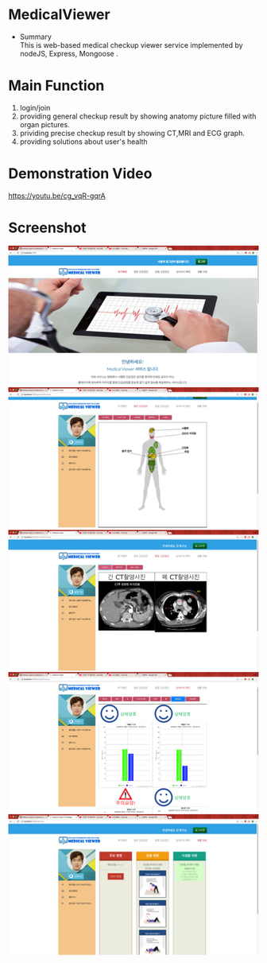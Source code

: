 # MedicalViewer   
* Summary   
This is web-based medical checkup viewer service implemented by nodeJS, Express, Mongoose .   
# Main Function   
1. login/join   
2. providing general checkup result by showing anatomy picture filled with organ pictures.   
3. prividing precise checkup result by showing CT,MRI and ECG graph.   
4. providing solutions about user's health    
# Demonstration Video   
https://youtu.be/cg_vqR-gqrA   
# Screenshot   
![p1](p1.png)
![p2](p2.png)
![p3](p3.png)
![p4](p4.png)
![p5](p5.png)
